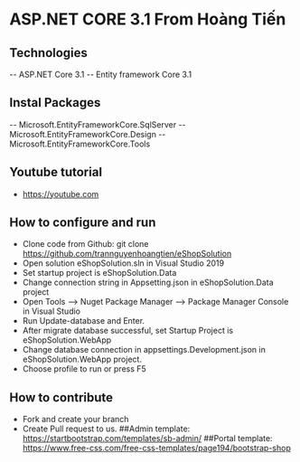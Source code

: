﻿# ASP.NET CORE 3.1 From Hoàng Tiến
## Technologies
-- ASP.NET Core 3.1
-- Entity framework Core 3.1
## Instal Packages
-- Microsoft.EntityFrameworkCore.SqlServer
-- Microsoft.EntityFrameworkCore.Design
-- Microsoft.EntityFrameworkCore.Tools
## Youtube tutorial
- https://youtube.com
## How to configure and run
- Clone code from Github: git clone https://github.com/trannguyenhoangtien/eShopSolution
- Open solution eShopSolution.sln in Visual Studio 2019
- Set startup project is eShopSolution.Data
- Change connection string in Appsetting.json in eShopSolution.Data project
- Open Tools --> Nuget Package Manager --> Package Manager Console in Visual Studio
- Run Update-database and Enter.
- After migrate database successful, set Startup Project is eShopSolution.WebApp
- Change database connection in appsettings.Development.json in eShopSolution.WebApp project.
- Choose profile to run or press F5
## How to contribute
- Fork and create your branch
- Create Pull request to us.
##Admin template: https://startbootstrap.com/templates/sb-admin/
##Portal template: https://www.free-css.com/free-css-templates/page194/bootstrap-shop